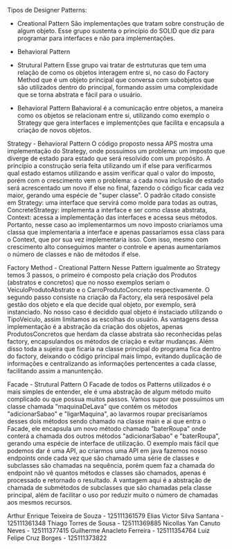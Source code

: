 Tipos de Designer Patterns:
- Creational Pattern
São implementações que tratam sobre construção de algum objeto. Esse grupo sustenta o princípio do SOLID que diz para
programar para interfaces e não para implementações.
- Behavioral Pattern

- Strutural Pattern
Esse grupo vai tratar de estrtuturas que tem uma relação de como os objetos interagem entre si, no caso do Factory
Method que é um objeto principal que conversa com subobjetos que são utilizados dentro do principal, formando assim
uma complexidade que se torna abstrata e fácil para o usuário.

- Behavioral Pattern
Bahavioral é a comunicação entre objetos, a maneira como os objetos se relacionam entre si, utilizando como exemplo
o Strategy que gera interfaces e implementções que facilita e encapsula a criação de novos objetos.

Strategy - Behavioral Pattern
O código proposto nessa APS mostra uma implementação do Strategy, onde possuímos um problema: um imposto que diverge
de estado para estado que será resolvido com um propósito. A princípio a construção seria feita utilizando um if else
para verificarmos qual estado estamos utilizando e assim verificar qual o valor do imposto, porém com o crescimento vem
o problema: a cada nova inclusão de estado será acrescentado um novo if else no final, fazendo o código ficar cada vez
maior, gerando uma espécie de "super classe".
O padrão citado consiste em Strategy: uma interface que servirá como molde para todas as outras, ConcreteStrategy:
implementa a interface e ser como classe abstrata, Context: acessa a implementação das interfaces e acessa seus métodos.
Portanto, nesse caso ao implementarmos um novo imposto criaríamos uma classa que implementaria a interface e apenas
passaríamos essa class para o Context, que por sua vez implementaria isso. Com isso, mesmo com crescimento alto
conseguimos manter o controle e apenas aumentaríamos o número de classes e não de métodos if else.

Factory Method - Creational Pattern
Nesse Pattern igualmente ao Strategy temos 3 passos, o primeiro é composto pela criação dos Produtos (abstratos e
concretos) que no nosso exemplos seriam o VeiculoProdutoAbstrato e o CarroProdutoConcreto respectivamente. O segundo
passo consiste na criação da Factory, ela será resposável pela gestão dos objeto e ela que decide qual objeto, por
exemplo, será instanciado. No nosso caso é decidido qual objeto é instaciado utilizando o TipoVeiculo, assim limitamos
as escolhas do usuário.
As vantagens dessa implementação é a abstração da criação dos objetos, apenas ProdutosConcretos que herdam da classe
abstrata são reconhecidas pelas factory, encapsulandos os métodos de criação e evitar mudanças. Além disso toda a
sujeira que ficaria na classe principal do programa fica dentro do factory, deixando o código principal mais limpo,
evitando duplicação de informações e centralizando as informações pertencentes a cada classe, facilitando assim a
manuntenção.

Facade - Strutural Pattern
O Facade de todos os Patterns utilizados é o mais simples de entender, ele é uma abstração de algum método muito
complicado ou que possua muitos passos. Vamos supor que possuímos um classe chamada "maquinaDeLava" que contém os
métodos "adicionarSabao" e "ligarMaquina", ao lavarmos roupar precisaríamos desses dois métodos sendo chamado na classe
main e ai que entra o Facade, ele encapsula um novo método chamado "baterRoupa" onde conterá a chamada dos outros
métodos "adicionarSabao" e "baterRoupa", gerando uma espécie de interface de utilização.
O exemplo mais fácil que podemos dar é uma API, ao criarmos uma API em java fazemos nosso endpoints onde cada vez que
são chamado uma série de classes e subclasses são chamadas na sequência, porém quem faz a chamada do endpoint não vê
quantos métodos e classes são chamados, apenas é processado e retornado o resultado.
A vantagem aqui é a abstração de chamada de submétodos de subclasses que são chamadas pela classe principal, além de
facilitar o uso por reduzir muito o número de chamadas aos mesmos recursos.

Arthur Enrique Teixeira de Souza - 125111361579
Elias Victor Silva Santana - 125111361348
Thiago Torres de Sousa - 125111369885
Nicollas Yan Canuto Neves - 125111377415
Guilherme Anacleto Ferreira - 125111354764
Luiz Felipe Cruz Borges - 125111373822